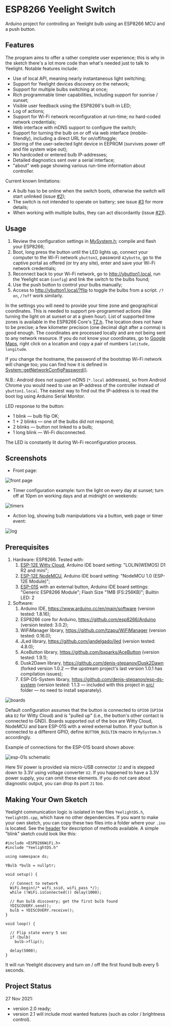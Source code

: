 # ESP8266 Yeelight Switch
Arduino project for controlling an Yeelight bulb using an ESP8266 MCU and a push button.

## Features
The program aims to offer a rather complete user experience; this is why in the sketch there's a lot more code than what's needed just to talk to Yeelight. Notable features include:

* Use of local API, meaning nearly instantaneous light switching;
* Support for Yeelight devices discovery on the network;
* Support for multiple bulbs switching at once;
* Rich programmable timer capabilities, including support for sunrise / sunset;
* Visible user feedback using the ESP8266's built-in LED;
* Log of actions;
* Support for Wi-Fi network reconfiguration at run-time; no hard-coded network credentials;
* Web interface with mDNS support to configure the switch;
* Support for turning the bulb on or off via web interface (mobile-friendly), including a direct URL for on/off/toggle;
* Storing of the user-selected light device in EEPROM (survives power off and file system wipe out);
* No hardcoded or entered bulb IP-addresses;
* Detailed diagnostics sent over a serial interface;
* "about" web page showing various run-time information about controller.

Current known limitations:
* A bulb has to be online when the switch boots, otherwise the switch will start unlinked (issue [#2](https://github.com/denis-stepanov/esp8266-yeelight-switch/issues/2));
* The switch is not intended to operate on battery; see issue [#3](https://github.com/denis-stepanov/esp8266-yeelight-switch/issues/3) for more details;
* When working with multiple bulbs, they can act discordantly (issue [#21](https://github.com/denis-stepanov/esp8266-yeelight-switch/issues/21)).

## Usage
1. Review the configuration settings in [MySystem.h](https://github.com/denis-stepanov/esp8266-yeelight-switch/blob/master/MySystem.h); compile and flash your ESP8266;
2. Boot, long press the button until the LED lights up, connect your computer to the Wi-Fi network `ybutton1`, password `42ybutto`, go to the captive portal as offered (or try any site), enter and save your Wi-Fi network credentials;
3. Reconnect back to your Wi-Fi network, go to http://ybutton1.local, run the Yeelight scan (`config`) and link the switch to the bulbs found;
4. Use the push button to control your bulbs manually;
5. Access to http://ybutton1.local/?flip to toggle the bulbs from a script. `/?on`, `/?off` work similarly.

In the settings you will need to provide your time zone and geographical coordinates. This is needed to support pre-programmed actions (like turning the light on at sunset or at a given hour). List of supported time zones is available in the ESP8266 Core's [TZ.h](https://github.com/esp8266/Arduino/blob/master/cores/esp8266/TZ.h). The location does not have to be precise; a few kilometer precision (one decimal digit after a comma) is good enough. The coordinates are processed locally and are not being sent to any network resource. If you do not know your coordinates, go to [Google Maps](https://maps.google.com), right click on a location and copy a pair of numbers `latitude, longitude`.

If you change the hostname, the password of the bootstrap Wi-Fi network will change too; you can find how it is defined in [System::getNetworkConfigPassword()](https://github.com/denis-stepanov/esp8266-yeelight-switch/blob/master/src/System.cpp).

N.B.: Android does not support mDNS (`*.local` addresses), so from Android Chrome you would need to use an IP-address of the controller instead of `ybutton1.local`. The easiest way to find out the IP-address is to read the boot log using Arduino Serial Monitor.

LED response to the button:
* 1 blink — bulb flip OK;
* 1 + 2 blinks — one of the bulbs did not respond;
* 2 blinks — button not linked to a bulb;
* 1 long blink — Wi-Fi disconnected.
 
The LED is constantly lit during Wi-Fi reconfiguration process.
 
## Screenshots
* Front page:

![front page](data/images/screenshot-front.jpg)
 
* Timer configuration example: turn the light on every day at sunset; turn off at 10pm on working days and at midnight on weekends:

![timers](data/images/screenshot-timers.jpg)
 
* Action log, showing bulb manipulations via a button, web page or timer event:
 
![log](data/images/screenshot-log.jpg)
 
## Prerequisites
1. Hardware: ESP8266. Tested with:
   1. [ESP-12E Witty Cloud](https://www.instructables.com/Witty-Cloud-Module-Adapter-Board/), Arduino IDE board setting: "LOLIN(WEMOS) D1 R2 and mini";
   2. [ESP-12E NodeMCU](https://www.make-it.ca/nodemcu-details-specifications/), Arduino IDE board setting: "NodeMCU 1.0 (ESP-12E Module)";
   3. [ESP-01S](https://diyprojects.io/esp01-get-started-arduino-platformio-ide-module-choose-pinout/) with an external button, Arduino IDE board settings: "Generic ESP8266 Module"; Flash Size "1MB (FS:256KB)"; Builtin LED: 2
2. Software:
   1. Arduino IDE, https://www.arduino.cc/en/main/software (version tested: 1.8.16);
   2. ESP8266 core for Arduino, https://github.com/esp8266/Arduino (version tested: 3.0.2);
   3. WiFiManager library, https://github.com/tzapu/WiFiManager (version tested: 0.16.0);
   4. JLed library, https://github.com/jandelgado/jled (version tested: 4.8.0);
   5. AceButton library, https://github.com/bxparks/AceButton (version tested: 1.9.1);
   6. Dusk2Dawn library, https://github.com/denis-stepanov/Dusk2Dawn (forked version 1.0.2 — the upstream project's last version 1.0.1 has compilation issues);
   7. ESP-DS-System library, https://github.com/denis-stepanov/esp-ds-system (version tested: 1.1.3 — included with this project in [src/](https://github.com/denis-stepanov/esp8266-yeelight-switch/tree/master/src) folder — no need to install separately).
 
![boards](data/images/boards.png)

Default configuration assumes that the button is connected to `GPIO0` (`GPIO4` aka `D2` for Witty Cloud) and is "pulled up" (i.e., the button's other contact is connected to GND). Boards supported out of the box are Witty Cloud, NodeMCU and bare ESP-01S with a wired external button. If your button is connected to a different GPIO, define `BUTTON_BUILTIN` macro in `MySystem.h` accordingly.

Example of connections for the ESP-01S board shown above:
 
![esp-01s schematic](data/images/schematic-esp-01s.png)
 
Here 5V power is provided via micro-USB connector `J2` and is stepped down to 3.3V using voltage converter `U2`. If you happened to have a 3.3V power supply, you can omit these elements. If you do not care about diagnostic output, you can drop its port `J1` too.

## Making Your Own Sketch
Yeelight communication logic is isolated in two files `YeelightDS.h`, `YeelightDS.cpp`, which have no other dependencies. If you want to make your own sketch, you can copy these two files into a folder where your `.ino` is located. See the [header](https://github.com/denis-stepanov/esp8266-yeelight-switch/blob/master/YeelightDS.h) for description of methods available. A simple "blink" sketch could look like this:

```
#include <ESP8266WiFi.h>
#include "YeelightDS.h"

using namespace ds;

YBulb *bulb = nullptr;

void setup() {

  // Connect to network
  WiFi.begin(/* wifi_ssid, wifi_pass */);
  while (!WiFi.isConnected()) delay(1000);

  // Run bulb discovery; get the first bulb found
  YDISCOVERY.send();
  bulb = YDISCOVERY.receive();
}

void loop() {

  // Flip state every 5 sec
  if (bulb)
    bulb->flip();

  delay(5000);
}
```

It will run Yeelight discovery and turn on / off the first found bulb every 5 seconds.

## Project Status
27 Nov 2021:
* version 2.0 ready;
* version 2.1 will include most wanted features (such as color / brightness control).
